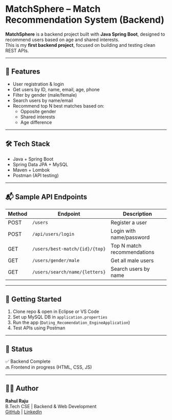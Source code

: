 #  MatchSphere – Match Recommendation System (Backend)

**MatchSphere** is a backend project built with **Java Spring Boot**, designed to recommend users based on age and shared interests.  
This is my **first backend project**, focused on building and testing clean REST APIs.

---

## 🔧 Features

- User registration & login
- Get users by ID, name, email, age, phone
- Filter by gender (male/female)
- Search users by name/email
- Recommend top N best matches based on:
  - Opposite gender
  - Shared interests
  - Age difference

---

## 🛠 Tech Stack

- Java + Spring Boot
- Spring Data JPA + MySQL
- Maven + Lombok
- Postman (API testing)

---

## 📬 Sample API Endpoints

| Method | Endpoint                             | Description               |
|--------|--------------------------------------|---------------------------|
| POST   | `/users`                             | Register a user           |
| POST   | `/api/users/login`                   | Login with name/password  |
| GET    | `/users/best-match/{id}/{top}`       | Top N match recommendations |
| GET    | `/users/gender/male`                 | Get all male users        |
| GET    | `/users/search/name/{letters}`       | Search users by name      |

---

## 🚀 Getting Started

1. Clone repo & open in Eclipse or VS Code  
2. Set up MySQL DB in `application.properties`  
3. Run the app (`Dating_Recomendation_EngineApplication`)  
4. Test APIs using Postman

---

## 📌 Status

✅ Backend Complete  
🔜 Frontend in progress (HTML, CSS, JS)

---

## 🙋‍♂️ Author

**Rahul Raju**  
B.Tech CSE | Backend & Web Development  
[GitHub](https://github.com/Rahulraju-dev) | [LinkedIn](https://linkedin.com/in/rahulraju-dev)

